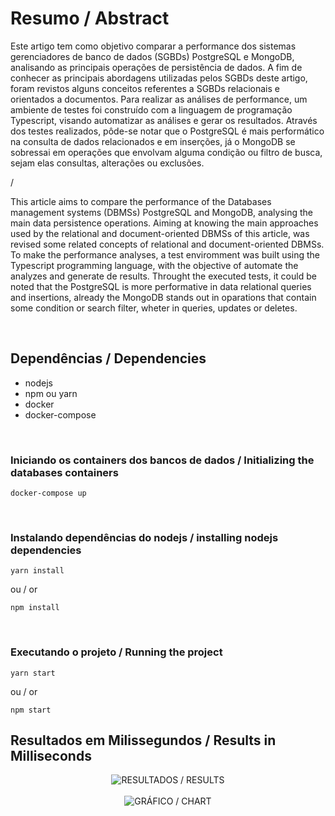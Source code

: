 # Resumo / Abstract

Este artigo tem como objetivo comparar a performance dos sistemas gerenciadores de banco de
dados (SGBDs) PostgreSQL e MongoDB, analisando as principais operações de persistência
de dados. A fim de conhecer as principais abordagens utilizadas pelos SGBDs deste artigo,
foram revistos alguns conceitos referentes a SGBDs relacionais e orientados a documentos.
Para realizar as análises de performance, um ambiente de testes foi construído com a linguagem
de programação Typescript, visando automatizar as análises e gerar os resultados. Através dos
testes realizados, pôde-se notar que o PostgreSQL é mais performático na consulta de dados
relacionados e em inserções, já o MongoDB se sobressai em operações que envolvam alguma
condição ou filtro de busca, sejam elas consultas, alterações ou exclusões.

/ 

This article aims to compare the performance of the Databases management systems (DBMSs)
PostgreSQL and MongoDB, analysing the main data persistence operations. Aiming at knowing
the main approaches used by the relational and document-oriented DBMSs of this article, was
revised some related concepts of relational and document-oriented DBMSs. To make the
performance analyses, a test enviromment was built using the Typescript programming language,
with the objective of automate the analyzes and generate de results. Throught the executed tests, it
could be noted that the PostgreSQL is more performative in data relational queries and insertions,
already the MongoDB stands out in oparations that contain some condition or search filter, wheter
in queries, updates or deletes.

<br>

## Dependências / Dependencies
- nodejs
- npm ou yarn
- docker
- docker-compose

<br>

### Iniciando os containers dos bancos de dados / Initializing the databases containers

``
docker-compose up
``

<br>

### Instalando dependências do nodejs / installing nodejs dependencies

``
yarn install
``

ou / or

``
npm install
``

<br>

### Executando o projeto / Running the project

``
yarn start
``

ou / or

``
npm start
``
<br>

## Resultados em Milissegundos / Results in Milliseconds
<div align="center">
  <img src="https://i.ibb.co/hB6STZ3/RESULTADO-RESULTS.png" alt="RESULTADOS / RESULTS"/>
</div>

<br>
<div align="center">
  <img src="https://i.ibb.co/8chqYwV/RESULTADO-RESULTS-GRAFICO.png" alt="GRÁFICO / CHART"/>
</div>
